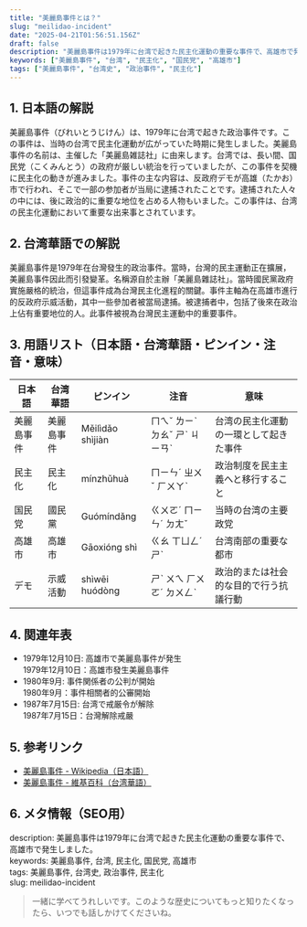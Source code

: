 ```yaml
---
title: "美麗島事件とは？"
slug: "meilidao-incident"
date: "2025-04-21T01:56:51.156Z"
draft: false
description: "美麗島事件は1979年に台湾で起きた民主化運動の重要な事件で、高雄市で発生しました。"
keywords: ["美麗島事件", "台湾", "民主化", "国民党", "高雄市"]
tags: ["美麗島事件", "台湾史", "政治事件", "民主化"]
---
```


## 1. 日本語の解説  
美麗島事件（びれいとうじけん）は、1979年に台湾で起きた政治事件です。この事件は、当時の台湾で民主化運動が広がっていた時期に発生しました。美麗島事件の名前は、主催した「美麗島雑誌社」に由来します。台湾では、長い間、国民党（こくみんとう）の政府が厳しい統治を行っていましたが、この事件を契機に民主化の動きが進みました。事件の主な内容は、反政府デモが高雄（たかお）市で行われ、そこで一部の参加者が当局に逮捕されたことです。逮捕された人々の中には、後に政治的に重要な地位を占める人物もいました。この事件は、台湾の民主化運動において重要な出来事とされています。

## 2. 台湾華語での解説  
美麗島事件是1979年在台灣發生的政治事件。當時，台灣的民主運動正在擴展，美麗島事件因此而引發變革。名稱源自於主辦「美麗島雜誌社」。當時國民黨政府實施嚴格的統治，但這事件成為台灣民主化進程的關鍵。事件主軸為在高雄市進行的反政府示威活動，其中一些參加者被當局逮捕。被逮捕者中，包括了後來在政治上佔有重要地位的人。此事件被視為台灣民主運動中的重要事件。

## 3. 用語リスト（日本語・台湾華語・ピンイン・注音・意味）  

| 日本語     | 台湾華語     | ピンイン       | 注音       | 意味                       |
|------------|--------------|----------------|------------|----------------------------|
| 美麗島事件 | 美麗島事件   | Měilìdǎo shìjiàn | ㄇㄟˇ ㄌㄧˋ ㄉㄠˇ ㄕˋ ㄐㄧㄢˋ | 台湾の民主化運動の一環として起きた事件     |
| 民主化     | 民主化       | mínzhǔhuà      | ㄇㄧㄣˊ ㄓㄨˇ ㄏㄨㄚˋ       | 政治制度を民主主義へと移行すること       |
| 国民党     | 國民黨       | Guómíndǎng     | ㄍㄨㄛˊ ㄇㄧㄣˊ ㄉㄤˇ        | 当時の台湾の主要政党                   |
| 高雄市     | 高雄市       | Gāoxióng shì   | ㄍㄠ ㄒㄩㄥˊ ㄕˋ            | 台湾南部の重要な都市                   |
| デモ       | 示威活動     | shìwēi huódòng | ㄕˋ ㄨㄟ ㄏㄨㄛˊ ㄉㄨㄥˋ     | 政治的または社会的な目的で行う抗議行動 |

## 4. 関連年表  
- 1979年12月10日: 高雄市で美麗島事件が発生  
  1979年12月10日：高雄市發生美麗島事件  
- 1980年9月: 事件関係者の公判が開始  
  1980年9月：事件相關者的公審開始  
- 1987年7月15日: 台湾で戒厳令が解除  
  1987年7月15日：台灣解除戒嚴  

## 5. 参考リンク  
- [美麗島事件 - Wikipedia（日本語）](https://ja.wikipedia.org/wiki/美麗島事件)  
- [美麗島事件 - 維基百科（台湾華語）](https://zh.wikipedia.org/zh-tw/美丽岛事件)  

## 6. メタ情報（SEO用）  
description: 美麗島事件は1979年に台湾で起きた民主化運動の重要な事件で、高雄市で発生しました。  
keywords: 美麗島事件, 台湾, 民主化, 国民党, 高雄市  
tags: 美麗島事件, 台湾史, 政治事件, 民主化  
slug: meilidao-incident  

> 一緒に学べてうれしいです。このような歴史についてもっと知りたくなったら、いつでも話しかけてくださいね。